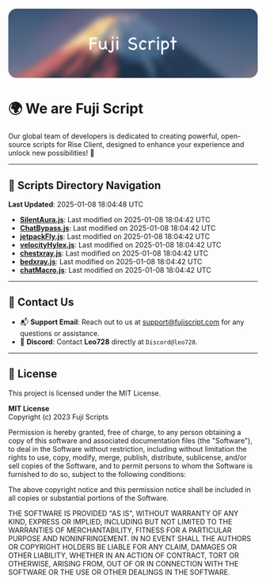 ![Banner](.github/b.webp)

# 🌍 **We are Fuji Script**

Our global team of developers is dedicated to creating powerful, open-source scripts for Rise Client, designed to enhance your experience and unlock new possibilities! 🌟

---
<!-- SCRIPTS_NAVIGATION_START -->
## 📂 **Scripts Directory Navigation**

**Last Updated**: 2025-01-08 18:04:48 UTC

- **[SilentAura.js](scripts/SilentAura.js)**: Last modified on 2025-01-08 18:04:42 UTC
- **[ChatBypass.js](scripts/ChatBypass.js)**: Last modified on 2025-01-08 18:04:42 UTC
- **[jetpackFly.js](scripts/jetpackFly.js)**: Last modified on 2025-01-08 18:04:42 UTC
- **[velocityHylex.js](scripts/velocityHylex.js)**: Last modified on 2025-01-08 18:04:42 UTC
- **[chestxray.js](scripts/chestxray.js)**: Last modified on 2025-01-08 18:04:42 UTC
- **[bedxray.js](scripts/bedxray.js)**: Last modified on 2025-01-08 18:04:42 UTC
- **[chatMacro.js](scripts/chatMacro.js)**: Last modified on 2025-01-08 18:04:42 UTC

<!-- SCRIPTS_NAVIGATION_END -->

---

## 💬 **Contact Us**  
- 📬 **Support Email**: Reach out to us at [support@fujiscript.com](mailto:support@fujiscript.com) for any questions or assistance.  
- 💬 **Discord**: Contact **Leo728** directly at `Discord@leo728`.

---

## 📜 **License**

This project is licensed under the MIT License.  

**MIT License**  
Copyright (c) 2023 Fuji Scripts  

Permission is hereby granted, free of charge, to any person obtaining a copy of this software and associated documentation files (the "Software"), to deal in the Software without restriction, including without limitation the rights to use, copy, modify, merge, publish, distribute, sublicense, and/or sell copies of the Software, and to permit persons to whom the Software is furnished to do so, subject to the following conditions:  

The above copyright notice and this permission notice shall be included in all copies or substantial portions of the Software.  

THE SOFTWARE IS PROVIDED "AS IS", WITHOUT WARRANTY OF ANY KIND, EXPRESS OR IMPLIED, INCLUDING BUT NOT LIMITED TO THE WARRANTIES OF MERCHANTABILITY, FITNESS FOR A PARTICULAR PURPOSE AND NONINFRINGEMENT. IN NO EVENT SHALL THE AUTHORS OR COPYRIGHT HOLDERS BE LIABLE FOR ANY CLAIM, DAMAGES OR OTHER LIABILITY, WHETHER IN AN ACTION OF CONTRACT, TORT OR OTHERWISE, ARISING FROM, OUT OF OR IN CONNECTION WITH THE SOFTWARE OR THE USE OR OTHER DEALINGS IN THE SOFTWARE.  
